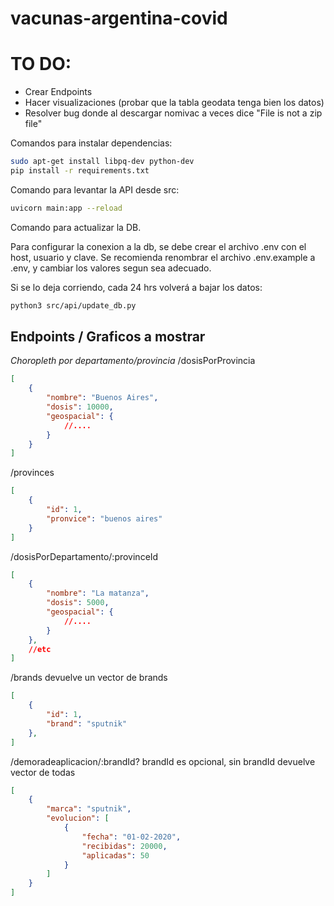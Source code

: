 # vacunas-argentina-covid

# TO DO:
* Crear Endpoints
* Hacer visualizaciones (probar que la tabla geodata tenga bien los datos)
* Resolver bug donde al descargar nomivac a veces dice "File is not a zip file"

Comandos para instalar dependencias:
```sh
sudo apt-get install libpq-dev python-dev
pip install -r requirements.txt
```

Comando para levantar la API desde src:
```sh
uvicorn main:app --reload
```

Comando para actualizar la DB.

Para configurar la conexion a la db, se debe crear el archivo .env con el host, usuario y clave. Se recomienda renombrar el archivo .env.example a .env, y cambiar los valores segun sea adecuado.

Si se lo deja corriendo, cada 24 hrs volverá a bajar los datos:
```sh
python3 src/api/update_db.py
```

## Endpoints / Graficos a mostrar


*Choropleth por departamento/provincia*
/dosisPorProvincia
```json
[
    {
        "nombre": "Buenos Aires",
        "dosis": 10000,
        "geospacial": {
            //....
        }
    }
]
```

/provinces

```json
[
    {
        "id": 1,
        "pronvice": "buenos aires"
    }
]
```

/dosisPorDepartamento/:provinceId

```json
[
    {
        "nombre": "La matanza",
        "dosis": 5000,
        "geospacial": {
            //....
        }
    },
    //etc
]
```

/brands devuelve un vector de brands

```json
[
    {
        "id": 1,
        "brand": "sputnik"
    },
]
```

/demoradeaplicacion/:brandId?
brandId es opcional, sin brandId devuelve vector de todas
```json
[
    {
        "marca": "sputnik",
        "evolucion": [
            {
                "fecha": "01-02-2020",
                "recibidas": 20000,
                "aplicadas": 50
            }
        ]
    }
]
```
